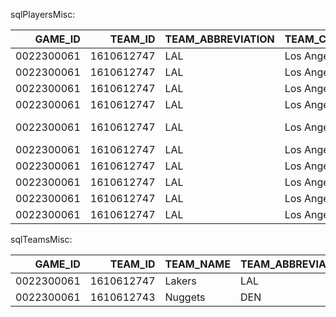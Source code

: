 sqlPlayersMisc:

|    GAME_ID |    TEAM_ID | TEAM_ABBREVIATION   | TEAM_CITY   |   PLAYER_ID | PLAYER_NAME      | NICKNAME   | START_POSITION   | COMMENT   | MIN          |   PTS_OFF_TOV |   PTS_2ND_CHANCE |   PTS_FB |   PTS_PAINT |   OPP_PTS_OFF_TOV |   OPP_PTS_2ND_CHANCE |   OPP_PTS_FB |   OPP_PTS_PAINT |   BLK |   BLKA |   PF |   PFD |
|-----------:|-----------:|:--------------------|:------------|------------:|:-----------------|:-----------|:-----------------|:----------|:-------------|--------------:|-----------------:|---------:|------------:|------------------:|---------------------:|-------------:|----------------:|------:|-------:|-----:|------:|
| 0022300061 | 1610612747 | LAL                 | Los Angeles |     1627752 | Taurean Prince   | Taurean    | F                |           | 29.000000:53 |             2 |                0 |        2 |           4 |                14 |                   13 |           17 |              40 |     1 |      0 |    0 |     1 |
| 0022300061 | 1610612747 | LAL                 | Los Angeles |        2544 | LeBron James     | LeBron     | F                |           | 29.000000:01 |             4 |                0 |        8 |          18 |                 2 |                    9 |           10 |              32 |     0 |      1 |    1 |     1 |
| 0022300061 | 1610612747 | LAL                 | Los Angeles |      203076 | Anthony Davis    | Anthony    | C                |           | 34.000000:09 |             0 |                0 |        2 |          10 |                16 |                   13 |           18 |              44 |     2 |      1 |    3 |     3 |
| 0022300061 | 1610612747 | LAL                 | Los Angeles |     1630559 | Austin Reaves    | Austin     | G                |           | 31.000000:20 |             2 |                0 |        2 |           4 |                14 |                   13 |           17 |              42 |     0 |      1 |    2 |     4 |
| 0022300061 | 1610612747 | LAL                 | Los Angeles |     1626156 | D'Angelo Russell | D'Angelo   | G                |           | 36.000000:11 |             5 |                0 |        2 |           4 |                 9 |                   13 |           15 |              38 |     0 |      2 |    3 |     2 |
| 0022300061 | 1610612747 | LAL                 | Los Angeles |     1629060 | Rui Hachimura    | Rui        |                  |           | 14.000000:38 |             2 |                2 |        2 |           6 |                14 |                    6 |           10 |              16 |     0 |      1 |    2 |     0 |
| 0022300061 | 1610612747 | LAL                 | Los Angeles |     1629216 | Gabe Vincent     | Gabe       |                  |           | 22.000000:18 |             0 |                0 |        0 |           4 |                15 |                    6 |            5 |              16 |     0 |      0 |    3 |     1 |
| 0022300061 | 1610612747 | LAL                 | Los Angeles |     1629637 | Jaxson Hayes     | Jaxson     |                  |           | 6.000000:54  |             0 |                0 |        0 |           0 |                 4 |                    2 |            0 |               4 |     0 |      0 |    1 |     0 |
| 0022300061 | 1610612747 | LAL                 | Los Angeles |     1629629 | Cam Reddish      | Cam        |                  |           | 17.000000:38 |             3 |                2 |        0 |           2 |                 6 |                    4 |            5 |              12 |     1 |      0 |    2 |     1 |
| 0022300061 | 1610612747 | LAL                 | Los Angeles |     1626174 | Christian Wood   | Christian  |                  |           | 15.000000:28 |             0 |                0 |        2 |           6 |                 2 |                    2 |            3 |              12 |     0 |      0 |    1 |     2 |

sqlTeamsMisc:

|    GAME_ID |    TEAM_ID | TEAM_NAME   | TEAM_ABBREVIATION   | TEAM_CITY   | MIN           |   PTS_OFF_TOV |   PTS_2ND_CHANCE |   PTS_FB |   PTS_PAINT |   OPP_PTS_OFF_TOV |   OPP_PTS_2ND_CHANCE |   OPP_PTS_FB |   OPP_PTS_PAINT |   BLK |   BLKA |   PF |   PFD |
|-----------:|-----------:|:------------|:--------------------|:------------|:--------------|--------------:|-----------------:|---------:|------------:|------------------:|---------------------:|-------------:|----------------:|------:|-------:|-----:|------:|
| 0022300061 | 1610612747 | Lakers      | LAL                 | Los Angeles | 240.000000:00 |            18 |                4 |       20 |          58 |                20 |                   17 |           20 |              52 |     4 |      6 |   18 |    15 |
| 0022300061 | 1610612743 | Nuggets     | DEN                 | Denver      | 240.000000:00 |            20 |               17 |       20 |          52 |                18 |                    4 |           20 |              58 |     6 |      4 |   15 |    18 |